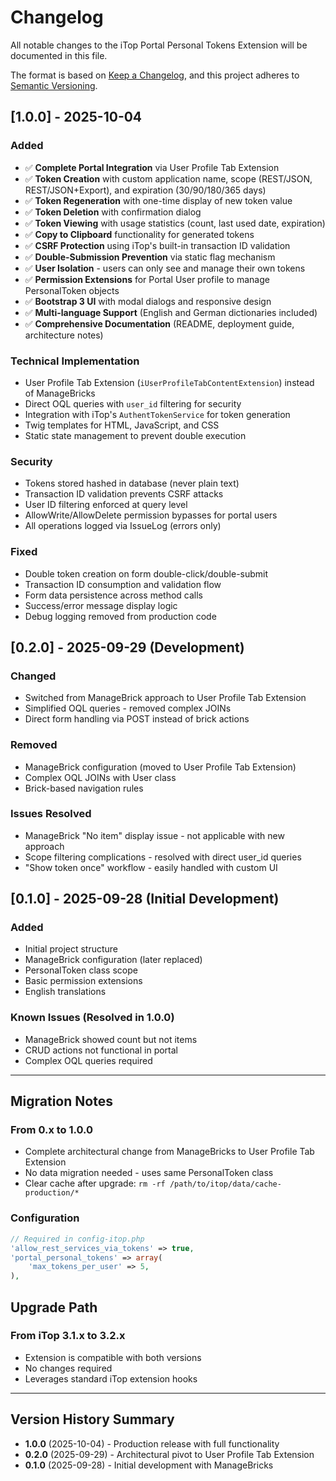 # Changelog

All notable changes to the iTop Portal Personal Tokens Extension will be documented in this file.

The format is based on [Keep a Changelog](https://keepachangelog.com/en/1.0.0/),
and this project adheres to [Semantic Versioning](https://semver.org/spec/v2.0.0.html).

## [1.0.0] - 2025-10-04

### Added
- ✅ **Complete Portal Integration** via User Profile Tab Extension
- ✅ **Token Creation** with custom application name, scope (REST/JSON, REST/JSON+Export), and expiration (30/90/180/365 days)
- ✅ **Token Regeneration** with one-time display of new token value
- ✅ **Token Deletion** with confirmation dialog
- ✅ **Token Viewing** with usage statistics (count, last used date, expiration)
- ✅ **Copy to Clipboard** functionality for generated tokens
- ✅ **CSRF Protection** using iTop's built-in transaction ID validation
- ✅ **Double-Submission Prevention** via static flag mechanism
- ✅ **User Isolation** - users can only see and manage their own tokens
- ✅ **Permission Extensions** for Portal User profile to manage PersonalToken objects
- ✅ **Bootstrap 3 UI** with modal dialogs and responsive design
- ✅ **Multi-language Support** (English and German dictionaries included)
- ✅ **Comprehensive Documentation** (README, deployment guide, architecture notes)

### Technical Implementation
- User Profile Tab Extension (`iUserProfileTabContentExtension`) instead of ManageBricks
- Direct OQL queries with `user_id` filtering for security
- Integration with iTop's `AuthentTokenService` for token generation
- Twig templates for HTML, JavaScript, and CSS
- Static state management to prevent double execution

### Security
- Tokens stored hashed in database (never plain text)
- Transaction ID validation prevents CSRF attacks
- User ID filtering enforced at query level
- AllowWrite/AllowDelete permission bypasses for portal users
- All operations logged via IssueLog (errors only)

### Fixed
- Double token creation on form double-click/double-submit
- Transaction ID consumption and validation flow
- Form data persistence across method calls
- Success/error message display logic
- Debug logging removed from production code

## [0.2.0] - 2025-09-29 (Development)

### Changed
- Switched from ManageBrick approach to User Profile Tab Extension
- Simplified OQL queries - removed complex JOINs
- Direct form handling via POST instead of brick actions

### Removed
- ManageBrick configuration (moved to User Profile Tab Extension)
- Complex OQL JOINs with User class
- Brick-based navigation rules

### Issues Resolved
- ManageBrick "No item" display issue - not applicable with new approach
- Scope filtering complications - resolved with direct user_id queries
- "Show token once" workflow - easily handled with custom UI

## [0.1.0] - 2025-09-28 (Initial Development)

### Added
- Initial project structure
- ManageBrick configuration (later replaced)
- PersonalToken class scope
- Basic permission extensions
- English translations

### Known Issues (Resolved in 1.0.0)
- ManageBrick showed count but not items
- CRUD actions not functional in portal
- Complex OQL queries required

---

## Migration Notes

### From 0.x to 1.0.0
- Complete architectural change from ManageBricks to User Profile Tab Extension
- No data migration needed - uses same PersonalToken class
- Clear cache after upgrade: `rm -rf /path/to/itop/data/cache-production/*`

### Configuration
```php
// Required in config-itop.php
'allow_rest_services_via_tokens' => true,
'portal_personal_tokens' => array(
    'max_tokens_per_user' => 5,
),
```

## Upgrade Path

### From iTop 3.1.x to 3.2.x
- Extension is compatible with both versions
- No changes required
- Leverages standard iTop extension hooks

---

## Version History Summary

- **1.0.0** (2025-10-04) - Production release with full functionality
- **0.2.0** (2025-09-29) - Architectural pivot to User Profile Tab Extension
- **0.1.0** (2025-09-28) - Initial development with ManageBricks
